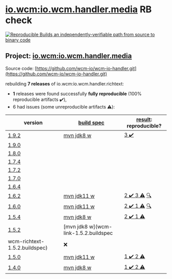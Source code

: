 [io.wcm:io.wcm.handler.media](https://search.maven.org/artifact/io.wcm/io.wcm.handler.media/) RB check
=======

[![Reproducible Builds](https://reproducible-builds.org/images/logos/rb.svg) an independently-verifiable path from source to binary code](https://reproducible-builds.org/)

## Project: [io.wcm:io.wcm.handler.media](https://search.maven.org/artifact/io.wcm/io.wcm.handler.media/)

Source code: [https://github.com/wcm-io/wcm-io-handler.git](https://github.com/wcm-io/wcm-io-handler.git)

rebuilding **7 releases** of io.wcm:io.wcm.handler.richtext:
- **1** releases were found successfully **fully reproducible** (100% reproducible artifacts :heavy_check_mark:),
- 6 had issues (some unreproducible artifacts :warning:):

| version | [build spec](BUILDSPEC.md) | [result](https://reproducible-builds.org/docs/jvm/): reproducible? |
| -- | --------- | ------ |
| [1.9.2](https://search.maven.org/artifact/io.wcm/io.wcm.handler.media/1.9.2/pom) | [mvn jdk8 w](wcm-media-1.9.2.buildspec) | [3 :heavy_check_mark: ](io.wcm.handler.media-1.9.2.buildcompare) |
| [1.9.0](https://search.maven.org/artifact/io.wcm/io.wcm.handler.media/1.9.0/pom) | | |
| [1.8.0](https://search.maven.org/artifact/io.wcm/io.wcm.handler.media/1.8.0/pom) | | |
| [1.7.4](https://search.maven.org/artifact/io.wcm/io.wcm.handler.media/1.7.4/pom) | | |
| [1.7.2](https://search.maven.org/artifact/io.wcm/io.wcm.handler.media/1.7.2/pom) | | |
| [1.7.0](https://search.maven.org/artifact/io.wcm/io.wcm.handler.media/1.7.0/pom) | | |
| [1.6.4](https://search.maven.org/artifact/io.wcm/io.wcm.handler.media/1.6.4/pom) | | |
| [1.6.2](https://search.maven.org/artifact/io.wcm/io.wcm.handler.link/1.6.2/pom) | [mvn jdk11 w](wcm-link-1.6.2.buildspec) | [2 :heavy_check_mark:  3 :warning:](io.wcm.handler.link-1.6.2.buildcompare) [:mag:](https://github.com/jvm-repo-rebuild/reproducible-central/blob/master/content/io/wcm/handler/io.wcm.handler.link-1.6.2.diffoscope) |
| [1.6.0](https://search.maven.org/artifact/io.wcm/io.wcm.handler.link/1.6.0/pom) | [mvn jdk11 w](wcm-link-1.6.0.buildspec) | [2 :heavy_check_mark:  1 :warning:](io.wcm.handler.link-1.6.0.buildcompare) [:mag:](https://github.com/jvm-repo-rebuild/reproducible-central/blob/master/content/io/wcm/handler/io.wcm.handler.link-1.6.0.diffoscope) |
| [1.5.4](https://search.maven.org/artifact/io.wcm/io.wcm.handler.link/1.5.4/pom) | [mvn jdk8 w](wcm-link-1.5.4.buildspec) | [2 :heavy_check_mark:  1 :warning:](io.wcm.handler.link-1.5.4.buildcompare) |
| [1.5.2](https://search.maven.org/artifact/io.wcm/io.wcm.handler.link/1.5.2/pom) | [mvn jdk8 w](wcm-link-1.5.2.buildspec
wcm-richtext-1.5.2.buildspec) | :x: |
| [1.5.0](https://search.maven.org/artifact/io.wcm/io.wcm.handler.richtext/1.5.0/pom) | [mvn jdk11 w](wcm-richtext-1.5.0.buildspec) | [1 :heavy_check_mark:  2 :warning:](io.wcm.handler.richtext-1.5.0.buildcompare) |
| [1.4.0](https://search.maven.org/artifact/io.wcm/io.wcm.handler.richtext/1.4.0/pom) | [mvn jdk8 w](wcm-richtext-1.4.0.buildspec) | [1 :heavy_check_mark:  2 :warning:](io.wcm.handler.richtext-1.4.0.buildcompare) |
